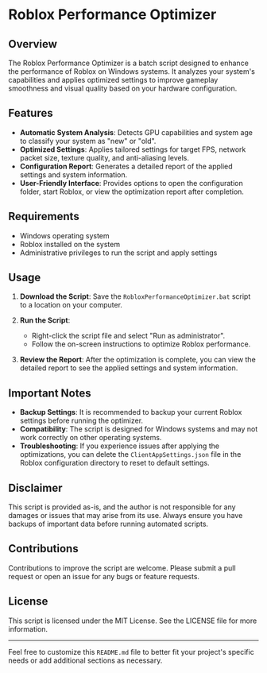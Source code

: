 # Roblox Performance Optimizer

## Overview

The Roblox Performance Optimizer is a batch script designed to enhance the performance of Roblox on Windows systems. It analyzes your system's capabilities and applies optimized settings to improve gameplay smoothness and visual quality based on your hardware configuration.

## Features

- **Automatic System Analysis**: Detects GPU capabilities and system age to classify your system as "new" or "old".
- **Optimized Settings**: Applies tailored settings for target FPS, network packet size, texture quality, and anti-aliasing levels.
- **Configuration Report**: Generates a detailed report of the applied settings and system information.
- **User-Friendly Interface**: Provides options to open the configuration folder, start Roblox, or view the optimization report after completion.

## Requirements

- Windows operating system
- Roblox installed on the system
- Administrative privileges to run the script and apply settings

## Usage

1. **Download the Script**: Save the `RobloxPerformanceOptimizer.bat` script to a location on your computer.

2. **Run the Script**:
   - Right-click the script file and select "Run as administrator".
   - Follow the on-screen instructions to optimize Roblox performance.

3. **Review the Report**: After the optimization is complete, you can view the detailed report to see the applied settings and system information.

## Important Notes

- **Backup Settings**: It is recommended to backup your current Roblox settings before running the optimizer.
- **Compatibility**: The script is designed for Windows systems and may not work correctly on other operating systems.
- **Troubleshooting**: If you experience issues after applying the optimizations, you can delete the `ClientAppSettings.json` file in the Roblox configuration directory to reset to default settings.

## Disclaimer

This script is provided as-is, and the author is not responsible for any damages or issues that may arise from its use. Always ensure you have backups of important data before running automated scripts.

## Contributions

Contributions to improve the script are welcome. Please submit a pull request or open an issue for any bugs or feature requests.

## License

This script is licensed under the MIT License. See the LICENSE file for more information.

---

Feel free to customize this `README.md` file to better fit your project's specific needs or add additional sections as necessary.
